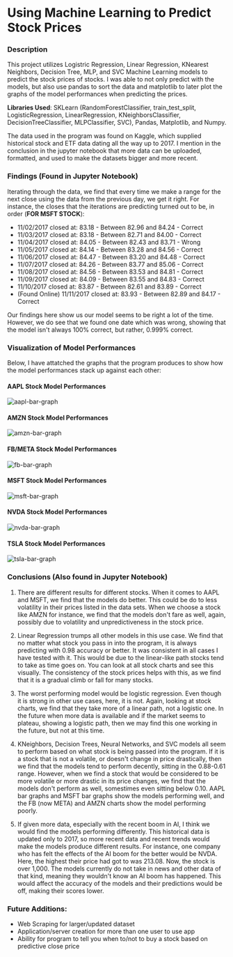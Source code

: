 # Using Machine Learning to Predict Stock Prices
### Description
This project utilizes Logistric Regression, Linear Regression, KNearest Neighbors, Decision Tree, MLP, and SVC Machine Learning models to predict the stock prices of stocks. I was able to not only predict with the models, but also use pandas to sort the data and matplotlib to later plot the graphs of the model performances when predicting the prices.

**Libraries Used**: SKLearn (RandomForestClassifier, train_test_split, LogisticRegression, LinearRegression, KNeighborsClassifier, DecisionTreeClassifier, MLPClassifier, SVC), Pandas, Matplotlib, and Numpy.

The data used in the program was found on Kaggle, which supplied historical stock and ETF data dating all the way up to 2017. I mention in the conclusion in the jupyter notebook that more data can be uploaded, formatted, and used to make the datasets bigger and more recent. 

### Findings (Found in Jupyter Notebook)
Iterating through the data, we find that every time we make a range for the next close using the data from the previous day, we get it right. For instance, the closes that the iterations are predicting turned out to be, in order (**FOR MSFT STOCK**):
* 11/02/2017 closed at: 83.18 - Between 82.96 and 84.24 - Correct
* 11/03/2017 closed at: 83.18 - Between 82.71 and 84.00 - Correct
* 11/04/2017 closed at: 84.05 - Between 82.43 and 83.71 - Wrong
* 11/05/2017 closed at: 84.14 - Between 83.28 and 84.56 - Correct
* 11/06/2017 closed at: 84.47 - Between 83.20 and 84.48 - Correct
* 11/07/2017 closed at: 84.26 - Between 83.77 and 85.06 - Correct
* 11/08/2017 closed at: 84.56 - Between 83.53 and 84.81 - Correct
* 11/09/2017 closed at: 84.09 - Between 83.55 and 84.83 - Correct
* 11/10/2017 closed at: 83.87 - Between 82.61 and 83.89 - Correct
* (Found Online) 11/11/2017 closed at: 83.93 - Between 82.89 and 84.17 - Correct

Our findings here show us our model seems to be right a lot of the time. However, we do see that we found one date which was wrong, showing that the model isn't always 100% correct, but rather, 0.999% correct.


### Visualization of Model Performances
Below, I have attatched the graphs that the program produces to show how the model performances stack up against each other:

#### AAPL Stock Model Performances
![aapl-bar-graph](https://github.com/lcswnn/ML-Stock-Prediction-Models/assets/118494460/e0c9f0e0-dcef-4761-8e8a-afb739228dc5)

#### AMZN Stock Model Performances
![amzn-bar-graph](https://github.com/lcswnn/ML-Stock-Prediction-Models/assets/118494460/df3408b2-220a-411d-818d-afc382bdf94c)

#### FB/META Stock Model Performances
![fb-bar-graph](https://github.com/lcswnn/ML-Stock-Prediction-Models/assets/118494460/c55642e8-07cb-4121-baf7-5111b2be022e)

#### MSFT Stock Model Performances
![msft-bar-graph](https://github.com/lcswnn/ML-Stock-Prediction-Models/assets/118494460/adea67dc-8608-4ed5-9f9a-557c5e96e677)

#### NVDA Stock Model Performances
![nvda-bar-graph](https://github.com/lcswnn/ML-Stock-Prediction-Models/assets/118494460/73dcc2fc-5151-46f0-bbb4-24f8bd35274e)

#### TSLA Stock Model Performances
![tsla-bar-graph](https://github.com/lcswnn/ML-Stock-Prediction-Models/assets/118494460/ead567f1-6ab3-4990-8fa3-b406c7be2067)

### Conclusions (Also found in Jupyter Notebook)
1. There are different results for different stocks. When it comes to AAPL and MSFT, we find that the models do better. This could be do to less volatility in their prices listed in the data sets. When we choose a stock like AMZN for instance, we find that the models don't fare as well, again, possibly due to volatility and unpredictiveness in the stock price.

2. Linear Regression trumps all other models in this use case. We find that no matter what stock you pass in into the program, it is always predicting with 0.98 accuracy or better. It was consistent in all cases I have tested with it. This would be due to the linear-like path stocks tend to take as time goes on. You can look at all stock charts and see this visually. The consistency of the stock prices helps with this, as we find that it is a gradual climb or fall for many stocks.

3. The worst performing model would be logistic regression. Even though it is strong in other use cases, here, it is not. Again, looking at stock charts, we find that they take more of a linear path, not a logistic one. In the future when more data is available and if the market seems to plateau, showing a logistic path, then we may find this one working in the future, but not at this time.

4. KNeighbors, Decision Trees, Neural Networks, and SVC models all seem to perform based on what stock is being passed into the program. If it is a stock that is not a volatile, or doesn't change in price drastically, then we find that the models tend to perform decently, sitting in the 0.88-0.61 range. However, when we find a stock that would be considered to be more volatile or more drastic in its price changes, we find that the models don't perform as well, somestimes even sitting below 0.10. AAPL bar graphs and MSFT bar graphs show the models performing well, and the FB (now META) and AMZN charts show the model performing poorly.

5. If given more data, especially with the recent boom in AI, I think we would find the models performing differently. This historical data is updated only to 2017, so more recent data and recent trends would make the models produce different results. For instance, one company who has felt the effects of the AI boom for the better would be NVDA. Here, the highest their price had got to was 213.08. Now, the stock is over 1,000. The models currently do not take in news and other data of that kind, meaning they wouldn't know an AI boom has happened. This would affect the accuracy of the models and their predictions would be off, making their scores lower.

### Future Additions:
* Web Scraping for larger/updated dataset
* Application/server creation for more than one user to use app
* Ability for program to tell you when to/not to buy a stock based on predictive close price
